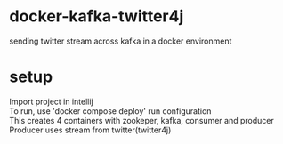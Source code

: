 # docker-kafka-twitter4j
sending twitter stream across kafka in a docker environment

# setup
Import project in intellij \
To run, use 'docker compose deploy' run configuration \
This creates 4 containers with zookeper, kafka, consumer and producer \
Producer uses stream from twitter(twitter4j) 

